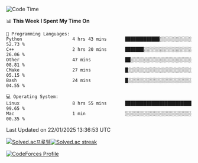 
<!--START_SECTION:waka-->
![Code Time](http://img.shields.io/badge/Code%20Time-3%2C731%20hrs%2019%20mins-blue)

📊 **This Week I Spent My Time On** 

```text
💬 Programming Languages: 
Python                   4 hrs 43 mins       █████████████░░░░░░░░░░░░   52.73 % 
C++                      2 hrs 20 mins       ███████░░░░░░░░░░░░░░░░░░   26.06 % 
Other                    47 mins             ██░░░░░░░░░░░░░░░░░░░░░░░   08.81 % 
CMake                    27 mins             █░░░░░░░░░░░░░░░░░░░░░░░░   05.15 % 
Bash                     24 mins             █░░░░░░░░░░░░░░░░░░░░░░░░   04.55 % 

💻 Operating System: 
Linux                    8 hrs 55 mins       █████████████████████████   99.65 % 
Mac                      1 min               ░░░░░░░░░░░░░░░░░░░░░░░░░   00.35 % 
```


 Last Updated on 22/01/2025 13:36:53 UTC
<!--END_SECTION:waka-->


[![Solved.ac프로필](http://mazassumnida.wtf/api/generate_badge?boj=hckim96)](https://solved.ac/hckim96)[![Solved.ac streak](http://mazandi.herokuapp.com/api?handle=hckim96&theme=dark)](https://solved.ac/hckim96)


[![CodeForces Profile](https://cf.leed.at?id=hckim96)](https://codeforces.com/profile/hckim96)

